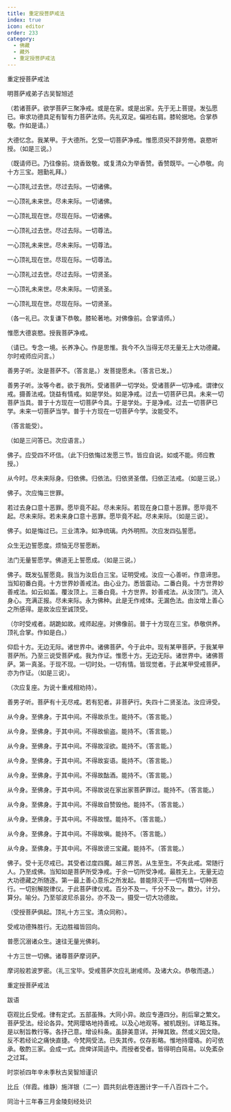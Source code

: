 ```yaml
---
title: 重定授菩萨戒法
index: true
icon: editor
order: 233
category:
  - 佛藏
  - 藏外
  - 重定授菩萨戒法
---
```


重定授菩萨戒法  

明菩萨戒弟子古吴智旭述  

（若诸菩萨。欲学菩萨三聚净戒。或是在家。或是出家。先于无上菩提。发弘愿已。审求功德具足有智有力菩萨法师。先礼双足。偏袒右肩。膝轮据地。合掌恭敬。作如是请。）  

大德忆念。我某甲。于大德所。乞受一切菩萨净戒。惟愿须臾不辞劳倦。哀愍听授。（如是三说。）  

（既请师已。乃往像前。烧香致敬。或复清众为举香赞。香赞既毕。一心恭敬。向十方三宝。翘勤礼拜。）  

一心顶礼过去世。尽过去际。一切诸佛。  

一心顶礼未来世。尽未来际。一切诸佛。  

一心顶礼现在世。尽现在际。一切诸佛。  

一心顶礼过去世。尽过去际。一切尊法。  

一心顶礼未来世。尽未来际。一切尊法。  

一心顶礼现在世。尽现在际。一切尊法。  

一心顶礼过去世。尽过去际。一切贤圣。  

一心顶礼未来世。尽未来际。一切贤圣。  

一心顶礼现在世。尽现在际。一切贤圣。  

（各一礼已。次复谦下恭敬。膝轮著地。对佛像前。合掌请师。）  

惟愿大德哀愍。授我菩萨净戒。  

（请已。专念一境。长养净心。作是思惟。我今不久当得无尽无量无上大功德藏。尔时戒师应问言。）  

善男子听。汝是菩萨不。（答言是。）发菩提愿未。（答言已发。）  

善男子听。汝等今者。欲于我所。受诸菩萨一切学处。受诸菩萨一切净戒。谓律仪戒。摄善法戒。饶益有情戒。如是学处。如是净戒。过去一切菩萨已具。未来一切菩萨当具。普于十方现在一切菩萨今具。于是学处。于是净戒。过去一切菩萨已学。未来一切菩萨当学。普于十方现在一切菩萨今学。汝能受不。  

（答言能受）。  

（如是三问答已。次应语言。）  

佛子。应受四不坏信。（此下归依悔过发愿三节。皆应自说。如或不能。师应教授。）  

从今时。尽未来际身。归依佛。归依法。归依贤圣僧。归依正法戒。（如是三说。）  

佛子。次应悔三世罪。  

若过去身口意十恶罪。愿毕竟不起。尽未来际。若现在身口意十恶罪。愿毕竟不起。尽未来际。若未来身口意十恶罪。愿毕竟不起。尽未来际。（如是三说）。  

佛子。如是悔过已。三业清净。如净琉璃。内外明照。次应发四弘誓愿。  

众生无边誓愿度。烦恼无尽誓愿断。  

法门无量誓愿学。佛道无上誓愿成。（如是三说。）  

佛子。既发弘誓愿竟。我当为汝启白三宝。证明受戒。汝应一心善听。作意谛思。当知初番白竟。十方世界妙善戒法。由心业力。悉皆震动。二番白竟。十方世界妙善戒法。如云如盖。覆汝顶上。三番白竟。十方世界。妙善戒法。从汝顶门。流入身心。充满正报。尽未来际。永为佛种。此是无作戒体。无漏色法。由汝增上善心之所感得。是故汝应至诚顶受。  

（尔时受戒者。胡跪如故。戒师起座。对佛像前。普于十方现在三宝。恭敬供养。顶礼合掌。作如是白。）  

仰启十方。无边无际。诸世界中。诸佛菩萨。今于此中。现有某甲菩萨。于我某甲菩萨所。乃至三说受菩萨戒。我为作证。惟愿十方。无边无际。诸世界中。诸佛菩萨。第一真圣。于现不现。一切时处。一切有情。皆现觉者。于此某甲受戒菩萨。亦为作证。（如是三说）。  

（次应复座。为说十重戒相劝持）。  

善男子听。菩萨有十无尽戒。若有犯者。非菩萨行。失四十二贤圣法。汝应谛受。  

从今身。至佛身。于其中间。不得故杀生。能持不。（答言能。）  

从今身。至佛身。于其中间。不得故偷盗。能持不。（答言能。）  

从今身。至佛身。于其中间。不得故淫欲。能持不。（答言能。）  

从今身。至佛身。于其中间。不得故妄语。能持不。（答言能。）  

从今身。至佛身。于其中间。不得故酤酒。能持不。（答言能。）  

从今身。至佛身。于其中间。不得故说在家出家菩萨罪过。能持不。（答言能。）  

从今身。至佛身。于其中间。不得故自赞毁他。能持不。（答言能。）  

从今身。至佛身。于其中间。不得故悭。能持不。（答言能。）  

从今身。至佛身。于其中间。不得故嗔。能持不。（答言能。）  

从今身。至佛身。于其中间。不得故谤三宝藏。能持不。（答言能。）  

佛子。受十无尽戒已。其受者过度四魔。越三界苦。从生至生。不失此戒。常随行人。乃至成佛。当知如是菩萨所受净戒。于余一切所受净戒。最胜无上。无量无边大功德藏之所随逐。第一最上善心意乐之所发起。普能除灭于一切有情一切种恶行。一切别解脱律仪。于此菩萨律仪戒。百分不及一。千分不及一。数分。计分。算分。喻分。乃至邬波尼杀昙分。亦不及一。摄受一切大功德故。  

（受授菩萨俱起。顶礼十方三宝。清众同称）。  

受戒功德殊胜行。无边胜福皆回向。  

普愿沉溺诸众生。速往无量光佛刹。  

十方三世一切佛。诸尊菩萨摩诃萨。  

摩诃般若波罗密。（礼三宝毕。受戒菩萨次应礼谢戒师。及诸大众。恭敬而退。）  

重定授菩萨戒法  

跋语  

窃观比丘受戒。律有定式。五部虽殊。大同小异。故应专遵四分。削后窜之繁文。菩萨受法。经论各异。梵网璎珞地持善戒。以及心地观等。被机既别。详略互殊。是以制旨教行等。各抒己意。增设科条。虽辞美意详。并殚其致。然或义因文隐。反不若经论之痛快直捷。今梵网受法。已失其传。仅存影略。惟地持璎珞。的可依承。敬酌三家。会成一式。庶俾详简适中。而授者受者。皆得明白简易。以免紊杂之过耳。  

时崇祯四年辛未季秋古吴智旭谨识  

比丘（伴霞。维静）施洋银（二一）圆共刻此卷连圈计字一千八百四十二个。  

同治十三年春三月金陵刻经处识  
